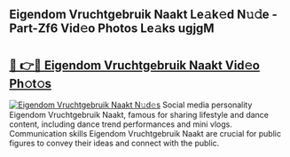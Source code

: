## Eigendom Vruchtgebruik Naakt Le𝚊k𝚎d N𝚞𝚍e - Part-Zf6 Vid𝚎o Photos Le𝚊ks ugjgM

# <h2><a href="http://fb9vxl.evod.top/?m=Eigendom+Vruchtgebruik+Naakt">🔗 👉🔴 Eigendom Vruchtgebruik Naakt Vid𝚎o Ph𝚘t𝚘s</a></h2>

[![Eigendom Vruchtgebruik Naakt N𝚞d𝚎s](https://i.imgur.com/8V9OHl7.gif)](http://fb9vxl.evod.top/?m=Eigendom+Vruchtgebruik+Naakt)
Social media personality Eigendom Vruchtgebruik Naakt, famous for sharing lifestyle and dance content, including dance trend performances and mini vlogs. Communication skills Eigendom Vruchtgebruik Naakt are crucial for public figures to convey their ideas and connect with the public. 
